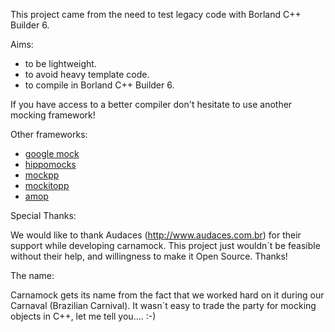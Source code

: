 This project came from the need to test legacy code with Borland C++ Builder 6.

Aims:

  * to be lightweight.
  * to avoid heavy template code.
  * to compile in Borland C++ Builder 6.

If you have access to a better compiler don't hesitate to use another mocking framework!

Other frameworks:
  * [google mock](http://code.google.com/p/googlemock/)
  * [hippomocks](http://www.assembla.com/wiki/show/hippomocks)
  * [mockpp](http://mockpp.sourceforge.net/)
  * [mockitopp](http://code.google.com/p/mockitopp/)
  * [amop](http://code.google.com/p/amop/)


Special Thanks:

We would like to thank Audaces (http://www.audaces.com.br) for their support while developing carnamock. This project just wouldn´t be feasible without their help, and willingness to make it Open Source. Thanks!


The name:

Carnamock gets its name from the fact that we worked hard on it during our Carnaval (Brazilian Carnival). It wasn´t easy to trade the party for mocking objects in C++, let me tell you.... :-)